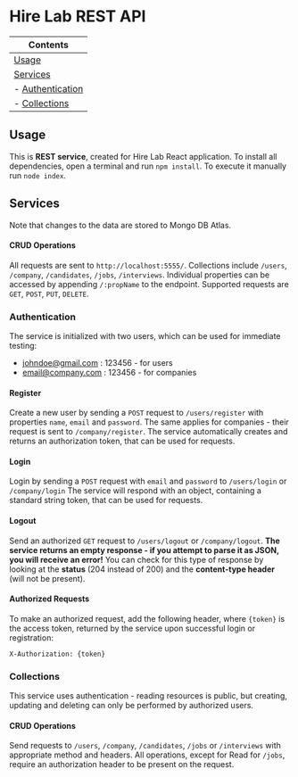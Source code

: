 # Hire Lab REST API

| Contents
|---
| [Usage](#usage)
| [Services](#services)
| - [Authentication](#authentication)
| - [Collections](#collections)

## Usage

This is **REST service**, created for Hire Lab React application.
To install all dependencies, open a terminal and run `npm install`.
To execute it manually run `node index`.

## Services

Note that changes to the data are stored to Mongo DB Atlas.


#### CRUD Operations

All requests are sent to `http://localhost:5555/`. Collections include `/users`, `/company`, `/candidates`, `/jobs`, `/interviews`.  Individual properties can be accessed by appending `/:propName` to the endpoint. Supported requests are `GET`, `POST`, `PUT`, `DELETE`.

### Authentication

The service is initialized with two users, which can be used for immediate testing:
* johndoe@gmail.com : 123456 - for users
* email@company.com : 123456 - for companies

#### Register
Create a new user by sending a `POST` request to `/users/register` with properties `name`, `email` and `password`. The same applies for companies - their request is sent to `/company/register`. The service automatically creates and returns an authorization token, that can be used for requests. 

#### Login
Login by sending a `POST` request with `email` and `password` to `/users/login` or `/company/login` The service will respond with an object, containing a standard string token, that can be used for requests.

#### Logout
Send an authorized `GET` request to `/users/logout` or `/company/logout`. **The service returns an empty response - if you attempt to parse it as JSON, you will receive an error!** You can check for this type of response by looking at the **status** (204 instead of 200) and the **content-type header** (will not be present).


#### Authorized Requests
To make an authorized request, add the following header, where `{token}` is the access token, returned by the service upon successful login or registration:
```
X-Authorization: {token}
```

### Collections

This service uses authentication - reading resources is public, but creating, updating and deleting can only be performed by authorized users.

#### CRUD Operations

Send requests to `/users`, `/company`, `/candidates`, `/jobs` or `/interviews` with appropriate method and headers. All operations, except for Read for 
`/jobs`, require an authorization header to be present on the request.
